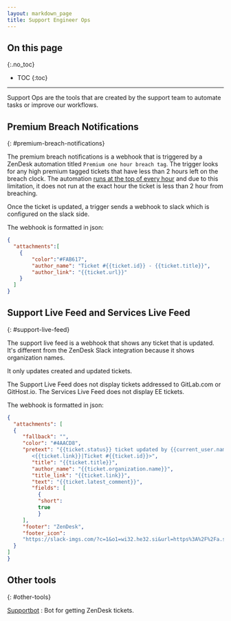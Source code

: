 ```yaml
---
layout: markdown_page
title: Support Engineer Ops
---
```


## On this page
{:.no_toc}

- TOC
{:toc}

----

Support Ops are the tools that are created by the support team to automate
tasks or improve our workflows.

## Premium Breach Notifications
{: #premium-breach-notifications}

The premium breach notifications is a webhook that is triggered by a ZenDesk
automation titled `Premium one hour breach tag`. The trigger looks for any
high premium tagged tickets that have less than 2 hours left on the breach clock.
The automation [runs at the top of every hour](https://support.zendesk.com/hc/en-us/articles/203662236-About-automations-and-how-they-work/index.html.md)
and due to this limitation, it does not run at the exact hour the ticket is less than 2 hour from breaching.

Once the ticket is updated, a trigger sends a webhook to slack which is
configured on the slack side.

The webhook is formatted in json:

```json
{
  "attachments":[
    {
        "color":"#FAB617",
        "author_name": "Ticket #{{ticket.id}} - {{ticket.title}}",
        "author_link": "{{ticket.url}}"
    }
  ]
}
```


## Support Live Feed and Services Live Feed
{: #support-live-feed}

The support live feed is a webhook that shows any ticket that is updated. It's
different from the ZenDesk Slack integration because it shows organization
names.

It only updates created and updated tickets.

The Support Live Feed does not display tickets addressed to GitLab.com or
GitHost.io. The Services Live Feed does not display EE tickets.

The webhook is formatted in json:

```json
{
  "attachments": [
  {
     "fallback": "",
     "color": "#4AACD8",
     "pretext": "{{ticket.status}} ticket updated by {{current_user.name}}:
        <{{ticket.link}}|Ticket #{{ticket.id}}>",
        "title": "{{ticket.title}}",
        "author_name": "{{ticket.organization.name}}",
        "title_link": "{{ticket.link}}",
        "text": "{{ticket.latest_comment}}",
        "fields": [
          {
          "short":
          true
          }
     ],
     "footer": "ZenDesk",
     "footer_icon":
     "https://slack-imgs.com/?c=1&o1=wi32.he32.si&url=https%3A%2F%2Fa.slack-edge.com%2F436da%2Fimg%2Funfurl_icons%2Fzendesk.png"
  }
]
}
```

## Other tools
{: #other-tools}

[Supportbot](https://gitlab.com/gl-support/gitlab-support-bot/tree/master/index.html.md) : Bot for getting ZenDesk tickets.
